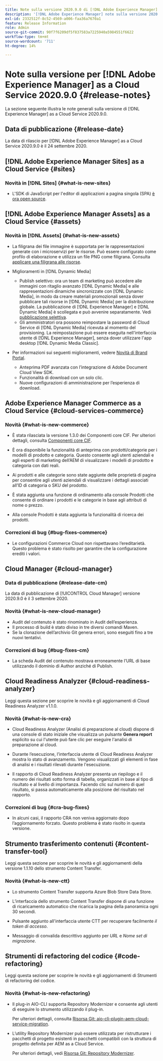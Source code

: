 ```yaml
---
title: Note sulla versione 2020.9.0 di [!DNL Adobe Experience Manager] as a Cloud Service.
description: '[!DNL Adobe Experience Manager] note sulla versione 2020.9.0 di as a Cloud Service.'
exl-id: 2332512f-8c52-4569-a006-faa36a7670a1
feature: Release Information
role: Admin
source-git-commit: 90f7f6209df5f837583a7225940a5984551f6622
workflow-type: tm+mt
source-wordcount: '711'
ht-degree: 14%

---
```


# Note sulla versione per [!DNL Adobe Experience Manager] as a Cloud Service 2020.9.0 {#release-notes}

La sezione seguente illustra le note generali sulla versione di [!DNL Experience Manager] as a Cloud Service 2020.9.0.

## Data di pubblicazione {#release-date}

La data di rilascio per [!DNL Adobe Experience Manager] as a Cloud Service 2020.9.0 è il 24 settembre 2020.

## [!DNL Adobe Experience Manager Sites] as a Cloud Service {#sites}

### Novità in [!DNL Sites] {#what-is-new-sites}

* L&#39;SDK di JavaScript per l&#39;editor di applicazioni a pagina singola (SPA) [ è ora open source](/help/implementing/developing/hybrid/reference-materials.md).

## [!DNL Adobe Experience Manager Assets] as a Cloud Service {#assets}

### Novità in [!DNL Assets] {#what-is-new-assets}

* La filigrana dei file immagine è supportata per le rappresentazioni generate con i microservizi per le risorse. Può essere configurato come profilo di elaborazione e utilizza un file PNG come filigrana. Consulta [applicare una filigrana alle risorse](/help/assets/watermark-assets.md).

* Miglioramenti in [!DNL Dynamic Media]

   * Publish selettivo: ora un team di marketing può accedere alle immagini con ritaglio avanzato [!DNL Dynamic Media] e alle rappresentazioni dinamiche sincronizzate con [!DNL Dynamic Media], in modo da creare materiali promozionali senza dover pubblicare tali risorse in [!DNL Dynamic Media] per la distribuzione globale. La pubblicazione di [!DNL Experience Manager] e [!DNL Dynamic Media] è scollegata e può avvenire separatamente. Vedi [pubblicazione selettiva](/help/assets/dynamic-media/selective-publishing.md).
   * Gli amministratori ora possono reimpostare la password di Cloud Service di [!DNL Dynamic Media] ricevuta al momento del provisioning. La reimpostazione può essere eseguita nell&#39;interfaccia utente di [!DNL Experience Manager], senza dover utilizzare l&#39;app desktop [!DNL Dynamic Media Classic].

* Per informazioni sui seguenti miglioramenti, vedere [Novità di Brand Portal](https://experienceleague.adobe.com/docs/experience-manager-brand-portal/using/introduction/whats-new.html?lang=it).

   * Anteprima PDF avanzata con l’integrazione di Adobe Document Cloud View SDK.
   * Funzionalità di download con un solo clic.
   * Nuove configurazioni di amministrazione per l’esperienza di download.

<!--
### Bugs Fixed {#bugs-fixed-assets}

TBD: list of Assets aaCS bugs that are fixed.
-->

## Adobe Experience Manager Commerce as a Cloud Service {#cloud-services-commerce}

### Novità {#what-is-new-commerce}

* È stata rilasciata la versione 1.3.0 dei Componenti core CIF. Per ulteriori dettagli, consulta [Componenti core CIF](https://github.com/adobe/aem-core-cif-components/releases/tag/core-cif-components-reactor-1.3.0).

* È ora disponibile la funzionalità di anteprima con prodotti/categorie per i modelli di prodotto e categoria. Questo consente agli utenti aziendali e agli esperti di marketing dell’AEM di visualizzare i modelli di prodotto e categoria con dati reali.

* Ai prodotti e alle categorie sono state aggiunte delle proprietà di pagina per consentire agli utenti aziendali di visualizzare i dettagli associati all’ID di categoria o SKU del prodotto.

* È stata aggiunta una funzione di ordinamento alla console Prodotti che consente di ordinare i prodotti e le categorie in base agli attributi di nome o prezzo.

* Alla console Prodotti è stata aggiunta la funzionalità di ricerca dei prodotti.

### Correzioni di bug {#bug-fixes-commerce}

* Le configurazioni Commerce Cloud non rispettavano l’ereditarietà. Questo problema è stato risolto per garantire che la configurazione erediti i valori.

## Cloud Manager {#cloud-manager}

### Data di pubblicazione {#release-date-cm}

La data di pubblicazione di [!UICONTROL Cloud Manager] versione 2020.9.0 è il 3 settembre 2020.

### Novità {#what-is-new-cloud-manager}

* Audit del contenuto è stato rinominato in Audit dell’esperienza.
* Il processo di build è stato diviso in tre diversi comandi Maven.
* Se la clonazione dell’archivio Git genera errori, sono eseguiti fino a tre nuovi tentativi.

### Correzioni di bug {#bug-fixes-cm}

* La scheda Audit del contenuto mostrava erroneamente l’URL di base utilizzando il dominio di Author anziché di Publish.

## Cloud Readiness Analyzer {#cloud-readiness-analyzer}

Leggi questa sezione per scoprire le novità e gli aggiornamenti di Cloud Readiness Analyzer v1.1.0.

### Novità {#what-is-new-cra}

* Cloud Readiness Analyzer (Analisi di preparazione al cloud) dispone di una console di stato iniziale che visualizza un pulsante **Genera report** esplicito su cui l&#39;utente può fare clic per eseguire l&#39;analisi di preparazione al cloud.

* Durante l’esecuzione, l’interfaccia utente di Cloud Readiness Analyzer mostra lo stato di avanzamento. Vengono visualizzati gli elementi in fase di analisi e i risultati rilevati durante l&#39;esecuzione.

* Il rapporto di Cloud Readiness Analyzer presenta un riepilogo e il numero dei risultati sotto forma di tabella, organizzati in base al tipo di risultato e al livello di importanza. Facendo clic sul numero di quel risultato, si passa automaticamente alla posizione del risultato nel rapporto.

### Correzioni di bug {#cra-bug-fixes}

* In alcuni casi, il rapporto CRA non veniva aggiornato dopo l’aggiornamento forzato. Questo problema è stato risolto in questa versione.

## Strumento trasferimento contenuti {#content-transfer-tool}

Leggi questa sezione per scoprire le novità e gli aggiornamenti della versione 1.1.10 dello strumento Content Transfer.

### Novità {#what-is-new-ctt}

* Lo strumento Content Transfer supporta Azure Blob Store Data Store.

* L’interfaccia dello strumento Content Transfer dispone di una funzione di ricaricamento automatico che ricarica la pagina della panoramica ogni 30 secondi.

* Pulsante aggiunto all&#39;interfaccia utente CTT per recuperare facilmente *il token di accesso*.

* Messaggio di convalida descrittivo aggiunto per *URL* e *Nome set di migrazione*.

## Strumenti di refactoring del codice {#code-refactoring}

Leggi questa sezione per scoprire le novità e gli aggiornamenti di Strumenti di refactoring del codice.

### Novità {#what-is-new-refactoring}

* Il plug-in AIO-CLI supporta Repository Modernizer e consente agli utenti di eseguire lo strumento utilizzando il plug-in.

  Per ulteriori dettagli, consulta [Risorsa Git: aio-cli-plugin-aem-cloud-service-migration](https://github.com/adobe/aio-cli-plugin-aem-cloud-service-migration).

* L’utility Repository Modernizer può essere utilizzata per ristrutturare i pacchetti di progetto esistenti in pacchetti compatibili con la struttura di progetto definita per AEM as a Cloud Service.

  Per ulteriori dettagli, vedi [Risorsa Git: Repository Modernizer](https://github.com/adobe/aem-cloud-service-source-migration/tree/master/packages/repository-modernizer).
